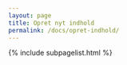```yaml
---
layout: page
title: Opret nyt indhold
permalink: /docs/opret-indhold/
---
```

{% include subpagelist.html %}
